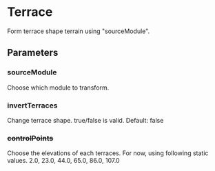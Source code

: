 # Terrace
Form terrace shape terrain using "sourceModule".

## Parameters
### sourceModule
Choose which module to transform.

### invertTerraces
Change terrace shape. true/false is valid. Default: false

### ~~controlPoints~~
Choose the elevations of each terraces. For now, using following static values.
2.0, 23.0, 44.0, 65.0, 86.0, 107.0
